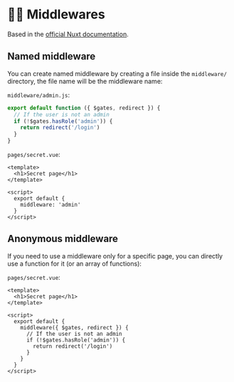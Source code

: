 # 👮‍♀️ Middlewares

Based in the [official Nuxt documentation](https://nuxtjs.org/api/pages-middleware/).

## Named middleware

You can create named middleware by creating a file inside the `middleware/` directory, the file name will be the middleware name:

`middleware/admin.js`:
```javascript
export default function ({ $gates, redirect }) {
  // If the user is not an admin
  if (!$gates.hasRole('admin')) {
    return redirect('/login')
  }
}
```

`pages/secret.vue`:
```vue
<template>
  <h1>Secret page</h1>
</template>

<script>
  export default {
    middleware: 'admin'
  }
</script>
```

## Anonymous middleware

If you need to use a middleware only for a specific page, you can directly use a function for it (or an array of functions):

`pages/secret.vue`:
```vue
<template>
  <h1>Secret page</h1>
</template>

<script>
  export default {
    middleware({ $gates, redirect }) {
      // If the user is not an admin
      if (!$gates.hasRole('admin')) {
        return redirect('/login')
      }
    }
  }
</script>
```
